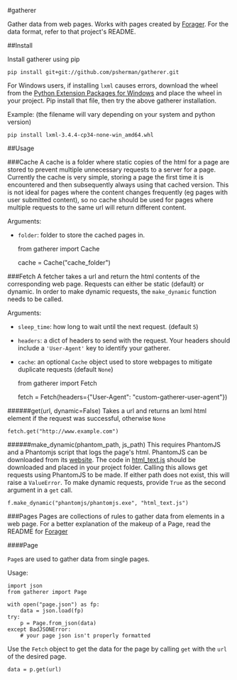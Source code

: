 #gatherer

Gather data from web pages. Works with pages created by [Forager](https://github.com/psherman/forager). For the data format, refer to that project's README.

##Install

Install gatherer using pip

    pip install git+git://github.com/psherman/gatherer.git

For Windows users, if installing `lxml` causes errors, download the wheel from the [Python Extension Packages for Windows](http://www.lfd.uci.edu/~gohlke/pythonlibs/#lxml) and place the wheel in your project. Pip install that file, then try the above gatherer installation.

Example: (the filename will vary depending on your system and python version)

    pip install lxml-3.4.4-cp34-none-win_amd64.whl

##Usage

###Cache
A cache is a folder where static copies of the html for a page are stored to prevent multiple unnecessary requests to a server for a page. Currently the cache is very simple, storing a page the first time it is encountered and then subsequently always using that cached version. This is not ideal for pages where the content changes frequently (eg pages with user submitted content), so no cache should be used for pages where multiple requests to the same url will return different content.

Arguments:

* `folder`: folder to store the cached pages in.

    from gatherer import Cache

    cache = Cache("cache_folder")

###Fetch
A fetcher takes a url and return the html contents of the corresponding web page. Requests can either be static (default) or dynamic. In order to make dynamic requests, the `make_dynamic` function needs to be called.

Arguments:

* `sleep_time`: how long to wait until the next request. (default `5`)
* `headers`: a dict of headers to send with the request. Your headers should include a `'User-Agent'` key to identify your gatherer.
* `cache`: an optional `Cache` object used to store webpages to mitigate duplicate requests (default `None`)


    from gatherer import Fetch

    fetch = Fetch(headers={"User-Agent": "custom-gatherer-user-agent"})

######get(url, dynamic=False)
Takes a url and returns an lxml html element if the request was successful, otherwise `None`

    fetch.get("http://www.example.com")

######make_dynamic(phantom_path, js_path)
This requires PhantomJS and a Phantomjs script that logs the page's html. PhantomJS can be downloaded from its [website](http://phantomjs.org/). The code in [html_text.js](/html_text.js) should be downloaded and placed in your project folder. Calling this allows get requests using PhantomJS to be made. If either path does not exist, this will raise a `ValueError`. To make dynamic requests, provide `True` as the second argument in a `get` call.

    f.make_dynamic("phantomjs/phantomjs.exe", "html_text.js")

###Pages
Pages are collections of rules to gather data from elements in a web page. For a better explanation of the makeup of a Page, read the README for [Forager](https://github.com/psherman/forager)

####Page

`Page`s are used to gather data from single pages.

Usage:

    import json
    from gatherer import Page

    with open("page.json") as fp:
        data = json.load(fp)
    try:
        p = Page.from_json(data)
    except BadJSONError:
        # your page json isn't properly formatted

Use the `Fetch` object to get the data for the page by calling `get` with the `url` of the desired page.

    data = p.get(url)
